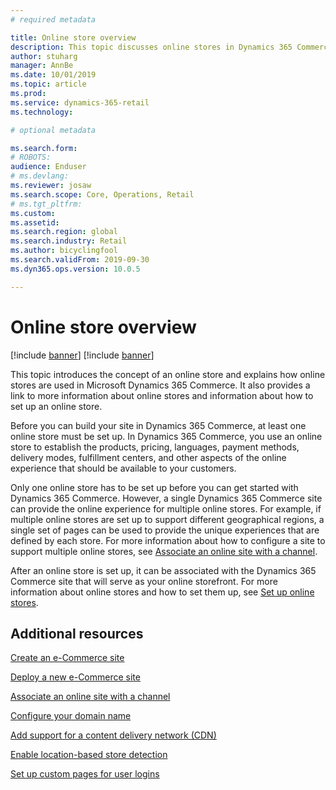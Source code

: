 ```yaml
---
# required metadata

title: Online store overview
description: This topic discusses online stores in Dynamics 365 Commerce. 
author: stuharg
manager: AnnBe
ms.date: 10/01/2019
ms.topic: article
ms.prod: 
ms.service: dynamics-365-retail
ms.technology: 

# optional metadata

ms.search.form: 
# ROBOTS: 
audience: Enduser
# ms.devlang: 
ms.reviewer: josaw
ms.search.scope: Core, Operations, Retail
# ms.tgt_pltfrm: 
ms.custom: 
ms.assetid: 
ms.search.region: global
ms.search.industry: Retail
ms.author: bicyclingfool
ms.search.validFrom: 2019-09-30
ms.dyn365.ops.version: 10.0.5

---
```


# Online store overview
[!include [banner](includes/banner.md)]
[!include [banner](includes/preview-banner.md)]

This topic introduces the concept of an online store and explains how online stores are used in Microsoft Dynamics 365 Commerce. It also provides a link to more information about online stores and information about how to set up an online store.

Before you can build your site in Dynamics 365 Commerce, at least one online store must be set up. In Dynamics 365 Commerce, you use an online store to establish the products, pricing, languages, payment methods, delivery modes, fulfillment centers, and other aspects of the online experience that should be available to your customers.

Only one online store has to be set up before you can get started with Dynamics 365 Commerce. However, a single Dynamics 365 Commerce site can provide the online experience for multiple online stores. For example, if multiple online stores are set up to support different geographical regions, a single set of pages can be used to provide the unique experiences that are defined by each store. For more information about how to configure a site to support multiple online stores, see [Associate an online site with a channel](associate-site-online-store.md).

After an online store is set up, it can be associated with the Dynamics 365 Commerce site that will serve as your online storefront. For more information about online stores and how to set them up, see [Set up online stores](https://docs.microsoft.com/dynamics365/unified-operations/retail/online-stores).

## Additional resources

[Create an e-Commerce site](create-ecommerce-site.md)

[Deploy a new e-Commerce site](deploy-ecommerce-site.md)

[Associate an online site with a channel](associate-site-online-store.md)

[Configure your domain name](configure-your-domain-name.md)

[Add support for a content delivery network (CDN)](add-cdn-support.md)

[Enable location-based store detection](enable-store-detection.md)

[Set up custom pages for user logins](custom-pages-user-logins.md)
